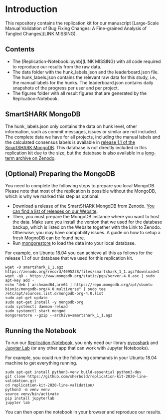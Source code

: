# Introduction

This repository contains the replication kit for our manuscript [Large-Scale Manual Validation of Bug Fixing Changes: A Fine-grained Analysis of Tangled Changes](LINK MISSING). 

## Contents

- The [Replication-Notebook.ipynb](LINK MISSING) with all code required to reproduce our results from the raw data. 
- The data folder with the hunk_labels.json and the leaderboard.json file. The hunk_labels.json contains the relevant raw data for this study, i.e., the manual labels for the hunks. The leaderboard.json contains daily snapshots of the progress per user and per project. 
- The figures folder with all result figures that are generated by the Replication-Notebook. 

## SmartSHARK MongoDB

The hunk_labels.json only contains the data on hunk level, other information, such as commit messages, issues or similar are not included. The complete data we have for all projects, including the manual labels and the calculated consensus labels is available in [release 1.1 of the SmartSHARK MongoDB](https://smartshark.github.io/dbreleases/). This database is not directly included in this replication kit due to the size, but the database is also available in a [long-term archive on Zenodo](https://doi.org/10.5281/zenodo.4095238). 

## (Optional) Preparing the MongoDB

You need to complete the following steps to prepare you local MongoDB. Please note that most of the replication is possible without the MongoDB, which is why we marked this step as optional. 

- Download a release of the SmartSHARK MongoDB from Zenodo. [You can find a list of releases on our Website](https://smartshark.github.io/dbreleases/). 
- Then, you must prepare the MongoDB instance where you want to host the data. Make sure you install the version that we used for the database backup, which is listed on the Website together with the Link to Zenodo. Otherwise, you may have compability issues. A guide on how to setup a fresh MognoDB can be found [here](https://docs.mongodb.com/manual/installation/#install-mongodb).
- Run [mongorestore](https://docs.mongodb.com/database-tools/mongorestore/) to load the data into your local database.

For example, on Ubuntu 18.04 you can achieve all this as follows for the release 1.1 of our database that we used for this replication kit. 

```
wget -O smartshark_1_1.agz https://zenodo.org/record/4095238/files/smartshark_1_1.agz?download=1
wget -qO - https://www.mongodb.org/static/pgp/server-4.0.asc | sudo apt-key add -
echo "deb [ arch=amd64,arm64 ] https://repo.mongodb.org/apt/ubuntu bionic/mongodb-org/4.0 multiverse" | sudo tee /etc/apt/sources.list.d/mongodb-org-4.0.list
sudo apt-get update
sudo apt-get install -y mongodb-org
sudo systemctl daemon-reload
sudo systemctl start mongod
mongorestore --gzip --archive=smartshark_1_1.agz
```

## Running the Notebook

To run our [Replication-Notebook](https://github.com/sherbold/replication-kit-2020-line-validation/blob/main/Replication-Notebook.ipynb), you only need our library [pycoshark](https://github.com/smartshark/pycoSHARK) and [Jupyter Lab](https://jupyter.org/install) (or any other app that can work with Jupyter Notebooks). 

For example, you could run the following commands in your Ubuntu 18.04 machine to get everything running.

```
sudo apt-get install python3-venv build-essential python3-dev
git clone https://github.com/sherbold/replication-kit-2020-line-validation.git
cd replication-kit-2020-line-validation/
python3 -m venv venv
source venv/bin/activate
pip install jupyterlab
jupyter lab
```

You can then open the notebook in your browser and reproduce our results. 


